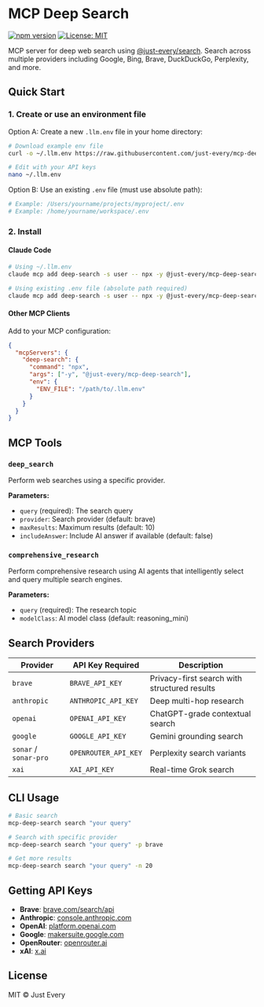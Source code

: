 # MCP Deep Search

[![npm version](https://badge.fury.io/js/%40just-every%2Fmcp-deep-search.svg)](https://www.npmjs.com/package/@just-every/mcp-deep-search)
[![License: MIT](https://img.shields.io/badge/License-MIT-yellow.svg)](https://opensource.org/licenses/MIT)

MCP server for deep web search using [@just-every/search](https://github.com/just-every/search). Search across multiple providers including Google, Bing, Brave, DuckDuckGo, Perplexity, and more.

## Quick Start

### 1. Create or use an environment file

Option A: Create a new `.llm.env` file in your home directory:
```bash
# Download example env file
curl -o ~/.llm.env https://raw.githubusercontent.com/just-every/mcp-deep-search/main/.env.example

# Edit with your API keys
nano ~/.llm.env
```

Option B: Use an existing `.env` file (must use absolute path):
```bash
# Example: /Users/yourname/projects/myproject/.env
# Example: /home/yourname/workspace/.env
```

### 2. Install

#### Claude Code
```bash
# Using ~/.llm.env
claude mcp add deep-search -s user -- npx -y @just-every/mcp-deep-search -e ENV_FILE=$HOME/.llm.env

# Using existing .env file (absolute path required)
claude mcp add deep-search -s user -- npx -y @just-every/mcp-deep-search -e ENV_FILE=/absolute/path/to/your/.env
```

#### Other MCP Clients
Add to your MCP configuration:
```json
{
  "mcpServers": {
    "deep-search": {
      "command": "npx",
      "args": ["-y", "@just-every/mcp-deep-search"],
      "env": {
        "ENV_FILE": "/path/to/.llm.env"
      }
    }
  }
}
```

## MCP Tools

### `deep_search`
Perform web searches using a specific provider.

**Parameters:**
- `query` (required): The search query
- `provider`: Search provider (default: brave)
- `maxResults`: Maximum results (default: 10)
- `includeAnswer`: Include AI answer if available (default: false)

### `comprehensive_research`
Perform comprehensive research using AI agents that intelligently select and query multiple search engines.

**Parameters:**
- `query` (required): The research topic
- `modelClass`: AI model class (default: reasoning_mini)

## Search Providers

| Provider | API Key Required | Description |
|----------|-----------------|-------------|
| `brave` | `BRAVE_API_KEY` | Privacy-first search with structured results |
| `anthropic` | `ANTHROPIC_API_KEY` | Deep multi-hop research |
| `openai` | `OPENAI_API_KEY` | ChatGPT-grade contextual search |
| `google` | `GOOGLE_API_KEY` | Gemini grounding search |
| `sonar` / `sonar-pro` | `OPENROUTER_API_KEY` | Perplexity search variants |
| `xai` | `XAI_API_KEY` | Real-time Grok search |

## CLI Usage

```bash
# Basic search
mcp-deep-search search "your query"

# Search with specific provider
mcp-deep-search search "your query" -p brave

# Get more results
mcp-deep-search search "your query" -n 20
```

## Getting API Keys

- **Brave**: [brave.com/search/api](https://brave.com/search/api/)
- **Anthropic**: [console.anthropic.com](https://console.anthropic.com/)
- **OpenAI**: [platform.openai.com](https://platform.openai.com/)
- **Google**: [makersuite.google.com](https://makersuite.google.com/)
- **OpenRouter**: [openrouter.ai](https://openrouter.ai/)
- **xAI**: [x.ai](https://x.ai/)

## License

MIT © Just Every